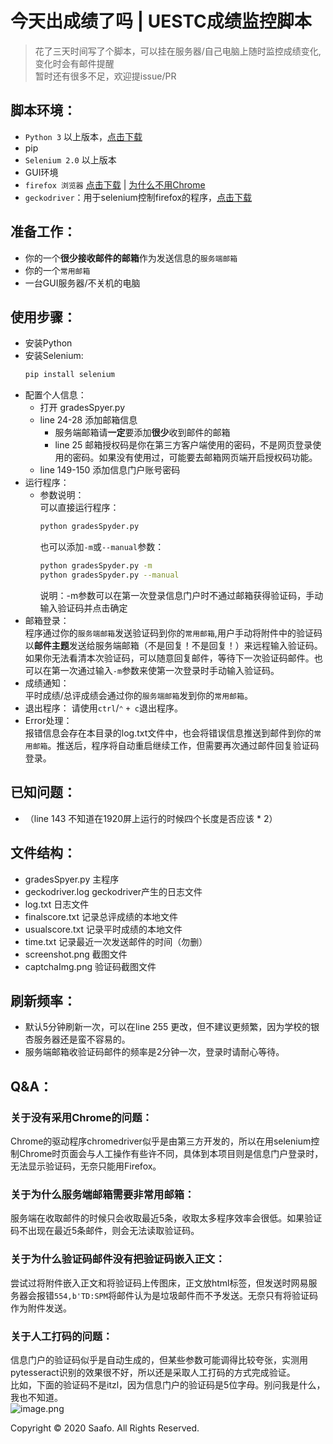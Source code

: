 # 今天出成绩了吗 | UESTC成绩监控脚本
> 花了三天时间写了个脚本，可以挂在服务器/自己电脑上随时监控成绩变化,变化时会有邮件提醒  
> 暂时还有很多不足，欢迎提issue/PR

## 脚本环境：
* `Python 3` 以上版本，[点击下载](https://www.python.org/)
* pip
* `Selenium 2.0` 以上版本
* GUI环境
* `firefox 浏览器` [点击下载](http://www.firefox.com.cn/) | [为什么不用Chrome](#关于没有采用Chrome的问题)
* `geckodriver`：用于selenium控制firefox的程序，[点击下载](https://github.com/mozilla/geckodriver/releases)
## 准备工作：
* 你的一个**很少接收邮件的邮箱**作为发送信息的`服务端邮箱`
* 你的一个`常用邮箱`
* 一台GUI服务器/不关机的电脑
## 使用步骤：
* 安装Python
* 安装Selenium:
    ```bash
    pip install selenium
    ```
* 配置个人信息：
  * 打开 gradesSpyer.py
  * line 24-28 添加邮箱信息  
    * 服务端邮箱请**一定**要添加**很少**收到邮件的邮箱
    * line 25 邮箱授权码是你在第三方客户端使用的密码，不是网页登录使用的密码。如果没有使用过，可能要去邮箱网页端开启授权码功能。
  * line 149-150 添加信息门户账号密码
* 运行程序：
  * 参数说明：  
    可以直接运行程序：
    ```bash
    python gradesSpyder.py
    ```
    也可以添加`-m`或`--manual`参数：
    ```bash
    python gradesSpyder.py -m
    python gradesSpyder.py --manual
    ```
    说明：-m参数可以在第一次登录信息门户时不通过邮箱获得验证码，手动输入验证码并点击确定
* 邮箱登录：  
  程序通过你的`服务端邮箱`发送验证码到你的`常用邮箱`,用户手动将附件中的验证码以**邮件主题**发送给服务端邮箱（不是回复！不是回复！）来远程输入验证码。如果你无法看清本次验证码，可以随意回复邮件，等待下一次验证码邮件。也可以在第一次通过输入`-m`参数来使第一次登录时手动输入验证码。
* 成绩通知：  
  平时成绩/总评成绩会通过你的`服务端邮箱`发到你的`常用邮箱`。
* 退出程序：
  请使用`ctrl`/`⌃` `+ c`退出程序。
* Error处理：  
  报错信息会存在本目录的log.txt文件中，也会将错误信息推送到邮件到你的`常用邮箱`。推送后，程序将自动重启继续工作，但需要再次通过邮件回复验证码登录。
## 已知问题：
* （line 143 不知道在1920屏上运行的时候四个长度是否应该 * 2）
## 文件结构：
* gradesSpyer.py 主程序
* geckodriver.log geckodriver产生的日志文件
* log.txt 日志文件
* finalscore.txt 记录总评成绩的本地文件
* usualscore.txt 记录平时成绩的本地文件
* time.txt 记录最近一次发送邮件的时间（勿删）
* screenshot.png 截图文件
* captchaImg.png 验证码截图文件
## 刷新频率：
* 默认5分钟刷新一次，可以在line 255 更改，但不建议更频繁，因为学校的银杏服务器还是蛮不容易的。
* 服务端邮箱收验证码邮件的频率是2分钟一次，登录时请耐心等待。
## Q&A：
### 关于没有采用Chrome的问题：
Chrome的驱动程序chromedriver似乎是由第三方开发的，所以在用selenium控制Chrome时页面会与人工操作有些许不同，具体到本项目则是信息门户登录时，无法显示验证码，无奈只能用Firefox。
### 关于为什么服务端邮箱需要非常用邮箱：
服务端在收取邮件的时候只会收取最近5条，收取太多程序效率会很低。如果验证码不出现在最近5条邮件，则会无法读取验证码。
### 关于为什么验证码邮件没有把验证码嵌入正文：
尝试过将附件嵌入正文和将验证码上传图床，正文放html标签，但发送时网易服务器会报错`554,b'TD:SPM`将邮件认为是垃圾邮件而不予发送。无奈只有将验证码作为附件发送。
### 关于人工打码的问题：
信息门户的验证码似乎是自动生成的，但某些参数可能调得比较夸张，实测用pytesseract识别的效果很不好，所以还是采取人工打码的方式完成验证。  
比如，下面的验证码不是itzl，因为信息门户的验证码是5位字母。别问我是什么，我也不知道。  
![image.png](https://i.loli.net/2020/01/14/epoqmbX3EiHhuIA.png)

Copyright &copy; 2020 Saafo. All Rights Reserved.
